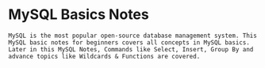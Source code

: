 # MySQL Basics Notes
    MySQL is the most popular open-source database management system. This MySQL basic notes for beginners covers all concepts in MySQL basics. Later in this MySQL Notes, Commands like Select, Insert, Group By and advance topics like Wildcards & Functions are covered.